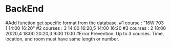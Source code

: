 # BackEnd

#Add function get specific format from the database.
#1 course  : "16W 703 1 14:00 16:20"
#2 courses : 3 14:00 16:20,5 14:00 16:20
#3 courses : 2 18:00 20:20,4 18:00 20:20,3 9:00 11:00
#Error Prevention: Up to 3 courses.  Time, location, and room must have same length or number.

